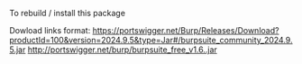 To rebuild / install this package


Dowload links format:
    https://portswigger.net/Burp/Releases/Download?productId=100&version=2024.9.5&type=Jar#/burpsuite_community_2024.9.5.jar
    http://portswigger.net/burp/burpsuite_free_v1.6..jar


